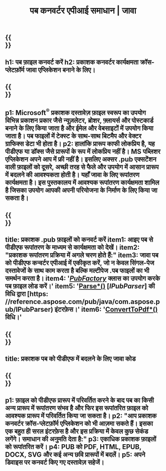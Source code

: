 ﻿---
translation: true
template: /_templates/conversion-java.md
title: पब कनवर्टर एपीआई समाधान | जावा
url: /java/conversion/
description: Microsoft प्रकाशक फ़ाइलों को जावा लाइब्रेरी के माध्यम से प्रोग्रामेटिक रूप से कनवर्ट करें। अपना खुद का पब कनवर्टर जावा प्रोजेक्ट बनाने के लिए सरल एपीआई समाधान।
metakeywords: पब जावा कनवर्टर, पब फ़ाइल को कनवर्ट करें जावा
family: pub
platformtag: java
feature: conversion
---

{{<section banner>}}
---
h1: पब फ़ाइल कनवर्ट करें
h2: प्रकाशक कनवर्टर कार्यक्षमता क्रॉस-प्लेटफ़ॉर्म जावा एप्लिकेशन बनाने के लिए।
---

{{<section overview>}}
---
p1: Microsoft<sup>®</sup> प्रकाशक दस्तावेज़ फ़ाइल स्वरूप का उपयोग विभिन्न प्रकाशन प्रकार जैसे न्यूज़लेटर, ब्रोशर, फ़्लायर्स और पोस्टकार्ड बनाने के लिए किया जाता है और ईमेल और वेबसाइटों में उपयोग किया जाता है। पब फाइलों में टेक्स्ट के साथ-साथ बिटमैप और वेक्टर ग्राफिक्स डेटा भी होता है।
p2: हालांकि प्रारूप काफी लोकप्रिय है, यह पीडीएफ या डॉक्स जैसे प्रारूपों के रूप में लोकप्रिय नहीं है। MS पब्लिशर एप्लिकेशन अपने आप में फ्री नहीं है। इसलिए अक्सर .pub एक्सटेंशन वाली फ़ाइलों को दूसरे, अच्छी तरह से फैले और उपयोग में आसान प्रारूप में बदलने की आवश्यकता होती है। यहाँ जावा के लिए रूपांतरण कार्यक्षमता है। इस पुस्तकालय में आवश्यक रूपांतरण कार्यक्षमता शामिल है जिसका उपयोग आपकी अपनी परियोजना के निर्माण के लिए किया जा सकता है।
---

{{<section feature1>}}
---
title: प्रकाशक .pub फ़ाइलों को कनवर्ट करें
item1: आइए पब से पीडीएफ रूपांतरण के माध्यम से कार्यक्षमता को देखें।
item2: "प्रकाशक रूपांतरण प्रक्रिया में अगले चरण होते हैं:"
item3: जावा पब को पीडीएफ कन्वर्टर एपीआई में एकीकृत करें, जो न केवल सिंगल-पेज दस्तावेजों के साथ काम करता है बल्कि मल्टीपेज .पब फाइलों का भी समर्थन करता है।
item4: '[*PubFactory*](https://reference.aspose.com/pub/java/com.aspose.pub/PubFactory) क्लास का उपयोग करके पब फ़ाइल लोड करें।'
item5: '[Parse*()](https://reference.aspose.com/pub/java/com.aspose.pub/IPubParser#parse--) [*IPubParser*] की विधि द्वारा [https: //reference.aspose.com/pub/java/com.aspose.pub/IPubParser) इंटरफ़ेस।'
item6: '[ConvertToPdf*()](https://reference.aspose.com/pub/java/com.aspose.pub/IPdfConverter#convertToPdf-com.aspose.pub.Document-java.ioकेमाध्यमसेरूपांतरणचलाएं।.आउटपुटस्ट्रीम-) विधि।'
---

{{<section codeexample>}}
---
title: प्रकाशक पब को पीडीएफ में बदलने के लिए जावा कोड
---

{{<section summary>}}
---
p1: फ़ाइल को पीडीएफ प्रारूप में परिवर्तित करने के बाद पब का किसी अन्य प्रारूप में रूपांतरण संभव है और फिर इस रूपांतरित फ़ाइल को आवश्यक प्रारूप में परिवर्तित किया जा सकता है।
p2: "आप प्रकाशक कनवर्टर क्रॉस-प्लेटफ़ॉर्म एप्लिकेशन को भी आज़मा सकते हैं। इसका एक बहुत ही सरल इंटरफ़ेस है और इस प्रक्रिया में केवल कुछ सेकंड लगेंगे। समाधान की अनुमति देता है:"
p3: एकाधिक प्रकाशक फ़ाइलों को रूपांतरित करें।
p4: PUB को PDF, HTML, EPUB, DOCX, SVG और कई अन्य छवि प्रारूपों में बदलें।
p5: अपने डिवाइस पर कनवर्ट किए गए दस्तावेज़ सहेजें।
---